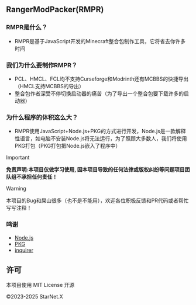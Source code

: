 ## RangerModPacker(RMPR)
### RMPR是什么？
- RMPR是基于JavaScript开发的Minecraft整合包制作工具，它将省去你许多时间
### 我们为什么要制作RMPR？
- PCL、HMCL、FCL均不支持Curseforge和Modrinth还有MCBBS的快捷导出（HMCL支持MCBBS的导出）
- 整合包作者深受不停切换启动器的痛苦（为了导出一个整合包要下载许多的启动器）
### 为什么程序的体积这么大？
- RMPR使用JavaScript+Node.js+PKG的方式进行开发，Node.js是一款解释性语言，如电脑不安装Node.js将无法运行，为了照顾大多数人，我们将使用PKG打包（PKG打包把Node.js嵌入了程序中）

> [!IMPORTANT]
> **免责声明:本项目仅做学习使用, 因本项目导致的任何法律或版权纠纷等问题项目团队组不承担任何责任！**

> [!WARNING]
> 本项目的Bug和屎山很多（也不是不能用），欢迎各位积极反馈和PR代码或者帮忙写写注释！

### 鸣谢
* [Node.js](https://nodejs.org/zh-cn)
* [PKG](https://www.npmjs.com/package/pkg)
* [inquirer](https://www.npmjs.com/package/inquirer)

## 许可

本项目使用 MIT License 开源

©2023-2025 StarNet.X


